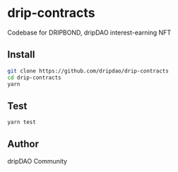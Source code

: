 # drip-contracts

Codebase for DRIPBOND, dripDAO interest-earning NFT

## Install

```sh
git clone https://github.com/dripdao/drip-contracts
cd drip-contracts
yarn
```


## Test

```sh
yarn test
```


## Author

dripDAO Community
